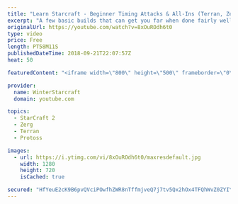 ```yaml
---
title: "Learn Starcraft - Beginner Timing Attacks & All-Ins (Terran, Zerg & Protoss)"
excerpt: "A few basic builds that can get you far when done fairly well. Also important is how not to overextend and lose everything."
originalUrl: https://youtube.com/watch?v=8xOuROdh6t0
type: video
price: Free
length: PT58M11S
publishedDateTime: 2018-09-21T22:07:57Z
heat: 50

featuredContent: "<iframe width=\"800\" height=\"500\" frameborder=\"0\" src=\"https://www.youtube.com/embed/8xOuROdh6t0\" allow=\"accelerometer; autoplay; encrypted-media; gyroscope; picture-in-picture\" allowfullscreen></iframe>"

provider:
  name: WinterStarcraft
  domain: youtube.com

topics:
  - StarCraft 2
  - Zerg
  - Terran
  - Protoss

images:
  - url: https://i.ytimg.com/vi/8xOuROdh6t0/maxresdefault.jpg
    width: 1280
    height: 720
    isCached: true

secured: "HfYeuE2cK9B6pvQVciPOwfhZWR8nTffmjveQ7j7tv5Qx2hOx4TFQhWvZ0ZYIYDEsWJNvMy6MQvmKCEDaAsqh/s1iyd41tchS0Q6o+L0e8cDbD7WrZejLd7YANBZ7OEYZBtohXsHBkpbFwOe1vwcmS1a48h+vAxGCTmrro4wvl+4sQA5B2ymSZ7GeHbdIYkYKxNhaAAzQ8RYhgGVm75eZWOldYv5PLH1TQ3vYPhTVe7HAgZABelc9jNrU4xHuVL5qGT4Uyc3Qy5fEFLB2PTo/hxF1ej87KHjeViRhsZoxnZo1srSqKbF2g1UOB/yVDl4qAfBTy9oVzTYZQCKHZW22hZmxKhE9qS9R8s7nYScVUbyi1MN+Aar9TlbsMh+3WMqr4RBhmU2Kc/jpgzWgGtWTaRuKc5CSqqcT5upzTXwS4R0=;086wofeKhGolPmDpgyJfJQ=="
---
```


